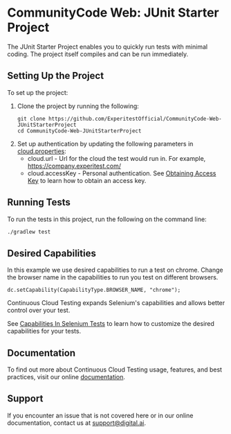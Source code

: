 # CommunityCode Web: JUnit Starter Project
The JUnit Starter Project enables you to quickly run tests with minimal coding. The project itself compiles and can be run immediately.
## Setting Up the Project

To set up the project:
1. Clone the project by running the following:
   ```
   git clone https://github.com/ExperitestOfficial/CommunityCode-Web-JUnitStarterProject
   cd CommunityCode-Web-JUnitStarterProject
   ```   
1. Set up authentication by updating the following parameters in [cloud.properties](cloud.properties):
    * cloud.url - Url for the cloud the test would run in. For example, https://company.experitest.com/
    * cloud.accessKey -  Personal authentication. See [Obtaining Access Key](https://docs.experitest.com/pages/viewpage.action?pageId=52593435) to learn how to obtain an access key.

## Running Tests

To run the tests in this project, run the following on the command line:

```bash
./gradlew test
```

## Desired Capabilities
In this example we use desired capabilities to run a test on chrome. Change the browser name in the capabilities to run you test on different browsers.

```
dc.setCapability(CapabilityType.BROWSER_NAME, "chrome");
```

Continuous Cloud Testing expands Selenium's capabilities and allows better control over your test.

See [Capabilities In Selenium Tests](https://docs.experitest.com/display/TE/Capabilities+In+Selenium+Tests) to learn how to customize the desired capabilities for your tests.

## Documentation
To find out more about Continuous Cloud Testing usage, features, and best practices, visit our online [documentation](https://docs.experitest.com/display/TE/Test+Execution+Home).

## Support
If you encounter an issue that is not covered here or in our online documentation, contact us at [support@digital.ai](mailto:support@digital.ai).